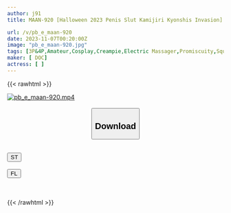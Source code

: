 ```yaml
---
author: j91
title: MAAN-920 [Halloween 2023 Penis Slut Kamijiri Kyonshis Invasion] I Don’t Like A*****l, But Tonight Is Special…I Drink A Lot Of Champon! A Good Friend JD Duo Awakens As A Lewd Bitch! A Deep Double Blowjob Where Two People Fight Over A Big Dick And Lick And Suck It! Complete Semen Suction → Ecstatic Cum Swallowing! A Wicked Piston That Breaks Your Back And Spills The Tide! Raw Sex Orgy Party Is Too Erotic And The Best! ! [Halloween Pick-Up 2023 Alice & Hibiki] (Mai Arisu Hibino Uta)

url: /v/pb_e_maan-920
date: 2023-11-07T00:20:00Z
image: "pb_e_maan-920.jpg"
tags: [3P&4P,Amateur,Cosplay,Creampie,Electric Massager,Promiscuity,Squirting ]
maker: [ DOC]
actress: [ ]
---
```



{{< rawhtml >}}

<div class="video" data-videoid="bZlmGDxDrJhPj1g">
    <a href="javascript:;">
        <img src="https://my.j91.asia/v/pb_e_maan-920/pb_e_maan-920.jpg" width="WIDTH" height="HEIGHT" alt="pb_e_maan-920.mp4" loading="lazy">
    </a>
</div>

<script type="text/javascript" src="https://j91.asia/asset/on-demand-st.js"></script>

<br>
  <link rel="stylesheet" href="https://j91.asia/asset/bs5.css">
  
  <center>
  <button class="btn btn-primary" type="button" data-bs-toggle="collapse" data-bs-target=".multi-collapse" aria-expanded="false" aria-controls="multiCollapseExample1 multiCollapseExample2"><h2>Download</h2></button></center>
</p>
<div class="row">
  <div class="col">
    <div class="collapse multi-collapse" id="multiCollapseExample1">
      <div class="card card-body">
	      	      <br>
<div class="buttons">  
<a href="https://streamtape.to/v/bZlmGDxDrJhPj1g" target="_blank"><button class="btn-hover color-3"><i class="fa fa-download"></i> ST</button></a></div>
    </div>
  </div>
</div>
  <div class="col">
    <div class="collapse multi-collapse" id="multiCollapseExample2">
      <div class="card card-body">
	      <br>
<div class="buttons">
    <a href="https://filelions.online/f/29qo5vm6cboz" target="_blank"><button class="btn-hover color-9"><i class="fa fa-download"></i> FL</button></a></div>
<br><br>
      </div>
    </div>
  </div>
</div>

{{< /rawhtml >}}

